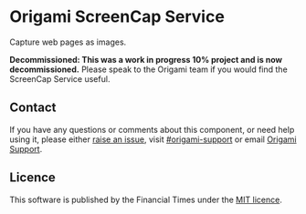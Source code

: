 
# Origami ScreenCap Service

Capture web pages as images.

**Decommissioned: This was a work in progress 10% project and is now decommissioned.** Please speak to the Origami team if you would find the ScreenCap Service useful.

## Contact

If you have any questions or comments about this component, or need help using it, please either [raise an issue](https://github.com/Financial-Times/o-table/issues), visit [#origami-support](https://financialtimes.slack.com/messages/origami-support/) or email [Origami Support](mailto:origami-support@ft.com).

## Licence

This software is published by the Financial Times under the [MIT licence](http://opensource.org/licenses/MIT).


